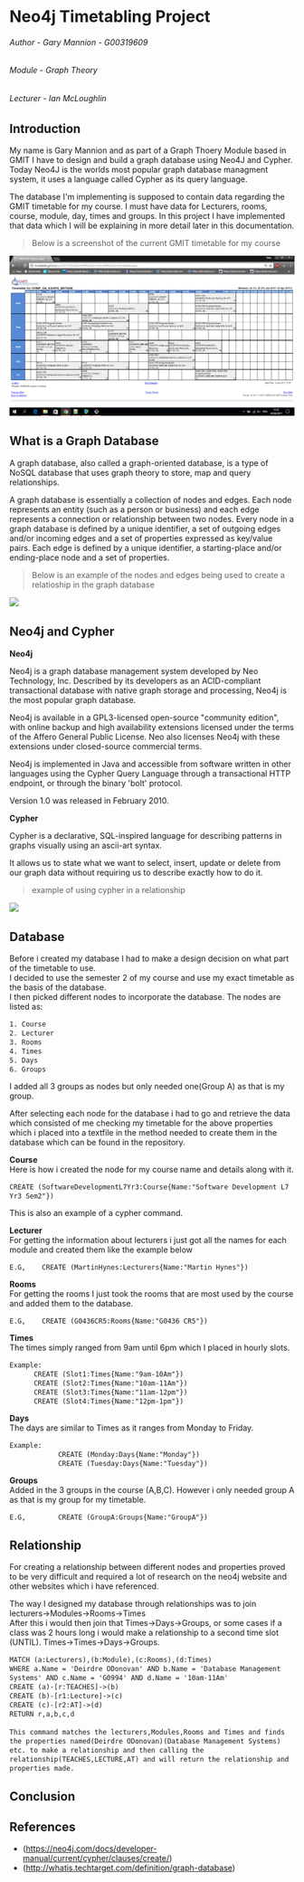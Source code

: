 # Neo4j Timetabling Project

###### Author - Gary Mannion - G00319609
###### Module - Graph Theory
###### Lecturer - Ian McLoughlin

## Introduction  
My name is Gary Mannion and as part of a Graph Thoery Module based in GMIT I have to design and build a graph database using Neo4J and Cypher. Today Neo4J is the worlds most popular graph database managment system, it uses a language called Cypher as its query language.

The database I'm implementing is supposed to contain data regarding the GMIT timetable for my course. I must have data for Lecturers, rooms, course, module, day, times and groups. In this project I have implemented that data which I will be explaining in more detail later in this documentation.  

> Below is a screenshot of the current GMIT timetable for my course  
<img src="https://github.com/Gazza1996/Graph-Theory-Project/blob/master/readme%20images/Screenshot%20(6).png">  

## What is a Graph Database  
A graph database, also called a graph-oriented database, is a type of NoSQL database that uses graph theory to store, map and query relationships.   

A graph database is essentially a collection of nodes and edges. Each node represents an entity (such as a person or business) and each edge represents a connection or relationship between two nodes. Every node in a graph database is defined by a unique identifier, a set of outgoing edges and/or incoming edges and a set of properties expressed as key/value pairs. Each edge is defined by a unique identifier, a starting-place and/or ending-place node and a set of properties.  

> Below is an example of the nodes and edges being used to create a relatioship in the graph database  

<img src="http://itknowledgeexchange.techtarget.com/overheard/files/2014/01/Graph-database-sketch.jpg">  

## Neo4j and Cypher  

**Neo4j**  

Neo4j is a graph database management system developed by Neo Technology, Inc. Described by its developers as an ACID-compliant transactional database with native graph storage and processing, Neo4j is the most popular graph database.  

Neo4j is available in a GPL3-licensed open-source "community edition", with online backup and high availability extensions licensed under the terms of the Affero General Public License. Neo also licenses Neo4j with these extensions under closed-source commercial terms.  

Neo4j is implemented in Java and accessible from software written in other languages using the Cypher Query Language through a transactional HTTP endpoint, or through the binary 'bolt' protocol.  

Version 1.0 was released in February 2010.  

**Cypher**  

Cypher is a declarative, SQL-inspired language for describing patterns in graphs visually using an ascii-art syntax.  

It allows us to state what we want to select, insert, update or delete from our graph data without requiring us to describe exactly how to do it.  

> example of using cypher in a relationship

<img src="https://s3.amazonaws.com/dev.assets.neo4j.com/wp-content/uploads/cypher_pattern_simple.png">  

## Database  
Before i created my database I had to make a design decision on what part of the timetable to use.  
I decided to use the semester 2 of my course and use my exact timetable as the basis of the database.  
I then picked different nodes to incorporate the database. The nodes are listed as:  

```
1. Course
2. Lecturer
3. Rooms
4. Times
5. Days
6. Groups
```  
I added all 3 groups as nodes but only needed one(Group A) as that is my group.  

After selecting each node for the database i had to go and retrieve the data which consisted of me checking my timetable for the above properties which i placed into a textfile in the method needed to create them in the database which can be found in the repository.  

**Course**  
Here is how i created the node for my course name and details along with it.  
```
CREATE (SoftwareDevelopmentL7Yr3:Course{Name:"Software Development L7 Yr3 Sem2"})
```  
This is also an example of a cypher command.  

**Lecturer**  
For getting the information about lecturers i just got all the names for each module and created them like the example below
```
E.G,    CREATE (MartinHynes:Lecturers{Name:"Martin Hynes"})
```  

**Rooms**  
For getting the rooms I just took the rooms that are most used by the course and added them to the database.  
```
E.G,    CREATE (G0436CR5:Rooms{Name:"G0436 CR5"})
```

**Times**  
The times simply ranged from 9am until 6pm which I placed in hourly slots.  
```
Example: 
      CREATE (Slot1:Times{Name:"9am-10Am"})
      CREATE (Slot2:Times{Name:"10am-11Am"})
      CREATE (Slot3:Times{Name:"11am-12pm"})
      CREATE (Slot4:Times{Name:"12pm-1pm"})
```

**Days**  
The days are similar to Times as it ranges from Monday to Friday.  
```
Example:
            CREATE (Monday:Days{Name:"Monday"})
            CREATE (Tuesday:Days{Name:"Tuesday"})
```

**Groups**  
Added in the 3 groups in the course (A,B,C). However i only needed group A as that is my group for my timetable.  
```
E.G,        CREATE (GroupA:Groups{Name:"GroupA"})
```

## Relationship  
For creating a relationship between different nodes and properties proved to be very difficult and required a lot of research on the neo4j website and other websites which i have referenced.  

The way I designed my database through relationships was to join lecturers->Modules->Rooms->Times  
After this i would then join that Times->Days->Groups, or some cases if a class was 2 hours long i would make a relationship to a second time slot (UNTIL). Times->Times->Days->Groups.  

```
MATCH (a:Lecturers),(b:Module),(c:Rooms),(d:Times)
WHERE a.Name = 'Deirdre ODonovan' AND b.Name = 'Database Management Systems' AND c.Name = 'G0994' AND d.Name = '10am-11Am'
CREATE (a)-[r:TEACHES]->(b)
CREATE (b)-[r1:Lecture]->(c)
CREATE (c)-[r2:AT]->(d)
RETURN r,a,b,c,d

This command matches the lecturers,Modules,Rooms and Times and finds the properties named(Deirdre ODonovan)(Database Management Systems) etc. to make a relationship and then calling the relationship(TEACHES,LECTURE,AT) and will return the relationship and properties made.
```


## Conclusion  



## References  
- (https://neo4j.com/docs/developer-manual/current/cypher/clauses/create/)  
- (http://whatis.techtarget.com/definition/graph-database)
